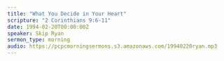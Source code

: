 ```yaml
---
title: "What You Decide in Your Heart"
scripture: "2 Corinthians 9:6-11"
date: 1994-02-20T00:00:00Z
speaker: Skip Ryan
sermon_type: morning
audio: https://pcpcmorningsermons.s3.amazonaws.com/19940220ryan.mp3 
---
```



